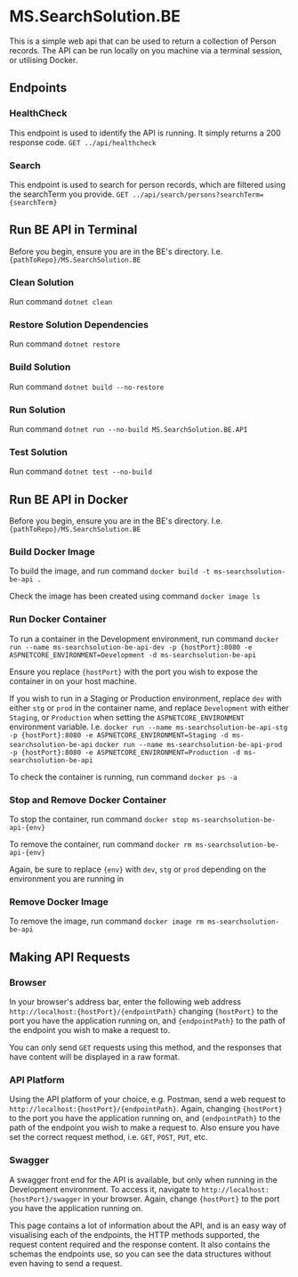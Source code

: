 # MS.SearchSolution.BE

This is a simple web api that can be used to return a collection of Person records.
The API can be run locally on you machine via a terminal session, or utilising Docker.

## Endpoints

### HealthCheck
This endpoint is used to identify the API is running. It simply returns a 200 response code.
`GET ../api/healthcheck`

### Search
This endpoint is used to search for person records, which are filtered using the searchTerm you provide.
`GET ../api/search/persons?searchTerm={searchTerm}`

## Run BE API in Terminal

Before you begin, ensure you are in the BE's directory. I.e. `{pathToRepo}/MS.SearchSolution.BE`

### Clean Solution
Run command
`dotnet clean`

### Restore Solution Dependencies
Run command
`dotnet restore`

### Build Solution
Run command
`dotnet build --no-restore`

### Run Solution
Run command
`dotnet run --no-build MS.SearchSolution.BE.API`

### Test Solution
Run command
`dotnet test --no-build`

## Run BE API in Docker

Before you begin, ensure you are in the BE's directory. I.e. `{pathToRepo}/MS.SearchSolution.BE`

### Build Docker Image
To build the image, and run command
`docker build -t ms-searchsolution-be-api .`

Check the image has been created using command
`docker image ls`

### Run Docker Container
To run a container in the Development environment, run command
`docker run --name ms-searchsolution-be-api-dev -p {hostPort}:8080 -e ASPNETCORE_ENVIRONMENT=Development -d ms-searchsolution-be-api`

Ensure you replace `{hostPort}` with the port you wish to expose the container in on your host machine.

If you wish to run in a Staging or Production environment, replace `dev` with either `stg` or `prod` in the container name, and replace `Development` with either `Staging`, or `Production` when setting the `ASPNETCORE_ENVIRONMENT` environment variable. I.e.
`docker run --name ms-searchsolution-be-api-stg -p {hostPort}:8080 -e ASPNETCORE_ENVIRONMENT=Staging -d ms-searchsolution-be-api`
`docker run --name ms-searchsolution-be-api-prod -p {hostPort}:8080 -e ASPNETCORE_ENVIRONMENT=Production -d ms-searchsolution-be-api`

To check the container is running, run command `docker ps -a`

### Stop and Remove Docker Container
To stop the container, run command
`docker stop ms-searchsolution-be-api-{env}`

To remove the container, run command
`docker rm ms-searchsolution-be-api-{env}`

Again, be sure to replace `{env}` with `dev`, `stg` or `prod` depending on the environment you are running in

### Remove Docker Image
To remove the image, run command
`docker image rm ms-searchsolution-be-api`

## Making API Requests

### Browser
In your browser's address bar, enter the following web address `http://localhost:{hostPort}/{endpointPath}` changing `{hostPort}` to the port you have the application running on, and `{endpointPath}` to the path of the endpoint you wish to make a request to.

You can only send `GET` requests using this method, and the responses that have content will be displayed in a raw format.

### API Platform
Using the API platform of your choice, e.g. Postman, send a web request to `http://localhost:{hostPort}/{endpointPath}`. Again, changing `{hostPort}` to the port you have the application running on, and `{endpointPath}` to the path of the endpoint you wish to make a request to. Also ensure you have set the correct request method, i.e. `GET`, `POST`, `PUT`, etc.

### Swagger
A swagger front end for the API is available, but only when running in the Development environment. To access it, navigate to `http://localhost:{hostPort}/swagger` in your browser.
Again, change `{hostPort}` to the port you have the application running on.

This page contains a lot of information about the API, and is an easy way of visualising each of the endpoints, the HTTP methods supported, the request content required and the response content. It also contains the schemas the endpoints use, so you can see the data structures without even having to send a request.